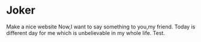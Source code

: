 # Joker
Make a nice website
Now,I want to say something to you,my friend.
Today is different day for me which is unbelievable in my whole life.
Test.
